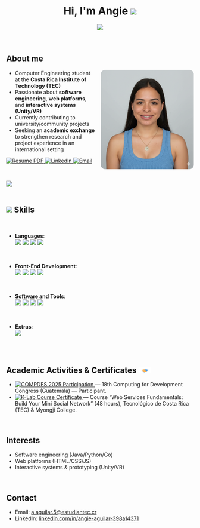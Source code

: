 <h1 align="center"><b>Hi, I'm Angie</b> <img src="https://media.giphy.com/media/hvRJCLFzcasrR4ia7z/giphy.gif" width="35"></h1>

<p align="center">
  <a href="https://github.com/DenverCoder1/readme-typing-svg">
    <img src="https://readme-typing-svg.herokuapp.com?font=Time+New+Roman&color=cyan&size=25&center=true&vCenter=true&width=700&height=100&lines=Computer+Engineering+Student;Academic+Exchange+Candidate;Active+Learner%2FResearcher">
  </a>
</p>

<br>

## <b>About me</b>

<picture>
  <img
    align="right"
    src="./assets/foto.png"
    width="250"
    alt="Angie Aguilar — profile photo"
    style="border-radius:12px; margin-left:16px;"
  >
</picture>

- Computer Engineering student at the **Costa Rica Institute of Technology (TEC)**  
- Passionate about **software engineering**, **web platforms**, and **interactive systems (Unity/VR)**  
- Currently contributing to university/community projects  
- Seeking an **academic exchange** to strengthen research and project experience in an international setting

<p>
  <!-- CV + LinkedIn badges -->
  <a href="./Angie_Aguilar_CV.pdf">
    <img src="https://img.shields.io/badge/Resume-PDF-blue?style=for-the-badge&logo=adobeacrobatreader&logoColor=white" alt="Resume PDF" />
  </a>
  <a href="https://www.linkedin.com/in/angie-aguilar-398a14371/" rel="noopener noreferrer">
    <img src="https://img.shields.io/badge/LinkedIn-0077B5?style=for-the-badge&logo=linkedin&logoColor=white" alt="LinkedIn" />
  </a>
  <a href="mailto:a.aguilar.5@estudiantec.cr">
    <img src="https://img.shields.io/badge/Email-a.aguilar.5%40estudiantec.cr-EB4335?style=for-the-badge&logo=gmail&logoColor=white" alt="Email" />
  </a>
</p>

<br>

<img src="https://user-images.githubusercontent.com/73097560/115834477-dbab4500-a447-11eb-908a-139a6edaec5c.gif"><br><br>

## <img src="https://media2.giphy.com/media/QssGEmpkyEOhBCb7e1/giphy.gif?cid=ecf05e47a0n3gi1bfqntqmob8g9aid1oyj2wr3ds3mg700bl&rid=giphy.gif" width="25"> <b>Skills</b>
<br>

<p align="center">

- <b>Languages</b>:<br>
  <img src="https://img.shields.io/badge/Python-3776AB?style=for-the-badge&logo=python&logoColor=white">
  <img src="https://img.shields.io/badge/Java-007396?style=for-the-badge&logo=java&logoColor=white">
  <img src="https://img.shields.io/badge/C++-00599C?style=for-the-badge&logo=c%2B%2B&logoColor=white">
  <img src="https://img.shields.io/badge/Go-00ADD8?style=for-the-badge&logo=go&logoColor=white">

<br>

- <b>Front-End Development</b>:<br>
  <img src="https://img.shields.io/badge/HTML5-%23E34F26.svg?style=for-the-badge&logo=html5&logoColor=white">
  <img src="https://img.shields.io/badge/CSS-%231572B6.svg?style=for-the-badge&logo=css3&logoColor=white">
  <img src="https://img.shields.io/badge/JavaScript-%23F7DF1E.svg?style=for-the-badge&logo=javascript&logoColor=black">
  <img src="https://img.shields.io/badge/TypeScript-3178C6?style=for-the-badge&logo=typescript&logoColor=white">

<br>

- <b>Software and Tools</b>:<br>
  <img src="https://img.shields.io/badge/Git-F05033?style=for-the-badge&logo=git&logoColor=white">
  <img src="https://img.shields.io/badge/GitHub-181717?style=for-the-badge&logo=github&logoColor=white">
  <img src="https://img.shields.io/badge/VS%20Code-0078d7.svg?style=for-the-badge&logo=visual-studio-code&logoColor=white">
  <img src="https://img.shields.io/badge/Windows-0078D6?style=for-the-badge&logo=windows&logoColor=white">

<br>

- <b>Extras</b>:<br>
  <img src="https://img.shields.io/badge/Unity-000000?style=for-the-badge&logo=unity&logoColor=white">

</p>

<br><br>

## <b>Academic Activities & Certificates</b> <img src="https://github.com/0xAbdulKhalid/0xAbdulKhalid/raw/main/assets/mdImages/handshake.gif" width="35" />
<ul>
  <li>
    <a href="./Angie_Aguilar-CERTIFICADO.pdf">
      <img src="https://img.shields.io/badge/COMPDES%202025-Participation-0A66C2?style=flat-square" alt="COMPDES 2025 Participation" />
    </a>
    <span> — 18th Computing for Development Congress (Guatemala) — Participant.</span>
  </li>
  <li>
    <a href="./Fundamentos%20de%20Servicios%20Web_08%20Angie%20Melissa%20Aguilar%20Alem%C3%A1n.pdf">
      <img src="https://img.shields.io/badge/K--Lab%20Costa%20Rica-Web%20Services%20Fundamentals-0A66C2?style=flat-square" alt="K-Lab Course Certificate" />
    </a>
    <span> — Course “Web Services Fundamentals: Build Your Mini Social Network” (48 hours), Tecnológico de Costa Rica (TEC) & Myongji College.</span>
  </li>
</ul>

<!-- Sugerencia: renombra los PDFs sin espacios para URLs más limpias, por ejemplo:
./COMPDES2025_AngieAguilar.pdf   y   ./KLab_WebServices_AngieAguilar.pdf
y actualiza los href arriba.
-->

<br>

## <b>Interests</b>
- Software engineering (Java/Python/Go)
- Web platforms (HTML/CSS/JS)
- Interactive systems & prototyping (Unity/VR)

<br>

## <b>Contact</b>
- Email: <a href="mailto:a.aguilar.5@estudiantec.cr">a.aguilar.5@estudiantec.cr</a>  
- LinkedIn: <a href="https://www.linkedin.com/in/angie-aguilar-398a14371/">linkedin.com/in/angie-aguilar-398a14371</a>
